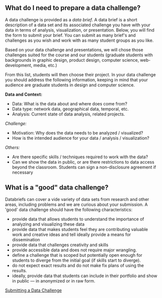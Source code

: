 ## What do I need to prepare a data challenge?

A data challenge is provided as a *data brief*. A data brief is a short description of a data set and its associated challenge you have with your data in terms of analysis, visualization, or presentation. Below, you will find the form to submit your brief. You can submit as many brief's and challenges as you wish and work with as many student groups as you like.

Based on your data challenge and presentations, we will chose those challenges suited for the course and our students (graduate students with backgrounds in graphic design, product design, computer science, web-development, media, etc.)

From this list, students will then choose their project. In your data challenge you should address the following information, keeping in mind that your audience are graduate students in design and computer science. 

**Data and Context:** 
* Data: What is the data about and where does come from?
* Data type: network data, geographical data, temporal, etc.
* Analysis: Current state of data analysis, related projects.

*Challenge:*

* Motivation: Why does the data needs to be analyzed / visualized?
* How is the intended audience for your data / analysis / visualization?

*Others:* 
* Are there specific skills / techniques required to work with the data?
* Can we show the data in public, or are there restrictions to data access beyond the classroom. Students can sign a non-disclosure agreement if necessary

## What is a "good" data challenge?

Databriefs can cover a vide variety of data sets from research and other areas, including problems and we are curious about your submission. A 'good' data challenge should have the following characteristics:
 
* provide data that allows students to understand the importance of analyzing and visualizing these data
* provide data that makes students feel they are contributing valuable work and creative ideas and tell ideally provide a means for dissemination
* provide data that challenges creativity and skills
* provide accessible data and does not require major wrangling. 
* define a challenge that is scoped but potentially open enough for students to diverge from the initial goal (if skills start to diverge).
* do not expect exact results and do not make fix plans of using the results. 
* ideally, provide data that students can include in their portfolio and show in public — in anonymized or in raw form. 

[Submitting a Data Challenge]()
